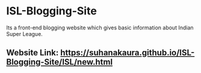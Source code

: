 # ISL-Blogging-Site
Its a front-end blogging website which gives basic information about Indian Super League.
## Website Link: https://suhanakaura.github.io/ISL-Blogging-Site/ISL/new.html
